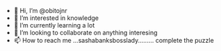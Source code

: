 - 👋 Hi, I’m @obitojnr
- 👀 I’m interested in knowledge
- 🌱 I’m currently learning a lot
- 💞️ I’m looking to collaborate on anything interesing
- 📫 How to reach me ...sashabanksbosslady.........  complete the puzzle

<!---
obitojnr/obitojnr is a ✨ special ✨ repository because its `README.md` (this file) appears on your GitHub profile.
You can click the Preview link to take a look at your changes.
--->

